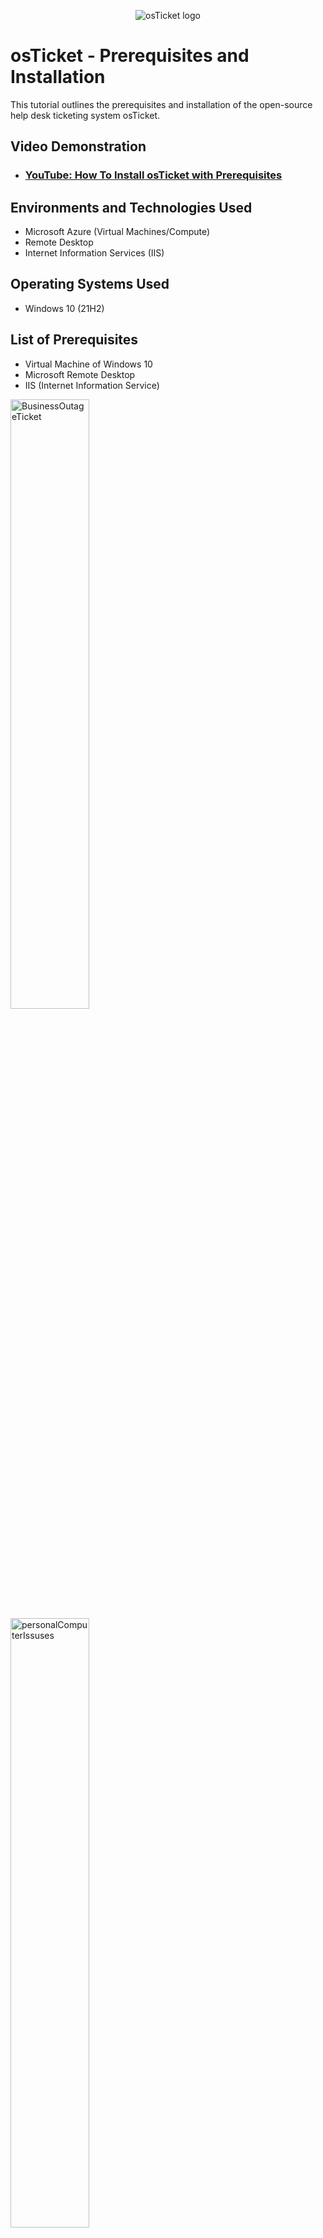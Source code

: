 <p align="center">
<img src="https://i.imgur.com/Clzj7Xs.png" alt="osTicket logo"/>
</p>

<h1>osTicket - Prerequisites and Installation</h1>
This tutorial outlines the prerequisites and installation of the open-source help desk ticketing system osTicket.<br />


<h2>Video Demonstration</h2>

- ### [YouTube: How To Install osTicket with Prerequisites](https://www.youtube.com)

<h2>Environments and Technologies Used</h2>

- Microsoft Azure (Virtual Machines/Compute)
- Remote Desktop
- Internet Information Services (IIS)

<h2>Operating Systems Used </h2>

- Windows 10</b> (21H2)

<h2>List of Prerequisites</h2>

- Virtual Machine of Windows 10
- Microsoft Remote Desktop
- IIS (Internet Information Service)


<img src="images/2 - BusinessOutageTicket.PNG" alt="BusinessOutageTicket" width="50%" height="50%">
<img src="images/3 - personalComputerIssuses.PNG" alt="personalComputerIssuses" width="50%" height="50%">
<img src="images/4 - janeLogin.PNG" alt="janeLogin" width="50%" height="50%">
<img src="images/5 - adminViewOfTickets.PNG" alt="adminViewOfTickets" width="50%" height="50%">







<h2>Create a new ticket</h2>
<img src="images/1 - openNewTicket.PNG" alt="openNewTicket" width="50%" height="50%">
<h5>Jane's ticket view</h5>
<img src="images/6 - janeTicketView.PNG" alt="janeTicketView" width="50%" height="50%">



<h2>SEV - A Example</h2>
<h4>Step 1 -  Download osTicket from the Installation Files Folder</h4>
<p>
  <h5>This is the original ticket created by th cutstomer. It needs some reworking.</h5>
<img src="images/7 - bizOutageView.PNG" alt="bizOutageView" width="50%" height="50%">
  <h5>Let's highten the Priority level</h5>
<img src="images/8 - updatePriority.PNG" alt="updatePriority" width="50%" height="50%">
  <h5>Let's highten the severity level to SEV-A. This is a high severity situation.</h5>
<img src="images/9 - updateSLA.PNG" alt="updateSLA" width="50%" height="50%">
  <h5>The system admins will need to handle this.</h5>
<img src="images/10 - updateDepartment.PNG" alt="updateDepartment" width="50%" height="50%">
  <h5>Let's add a comment for some detail</h5>
<img src="images/11 - postingComment.PNG" alt="postingComment" width="50%" height="50%">
  <h5>Here's the updated ticket</h5>
<img src="images/12 - updatedTicket.PNG" alt="updatedTicket" width="50%" height="50%">
  <h5>Now that the problem is solved, let's resolve the ticket and leave a comment to provide additional info.</h5>
<img src="images/13 - postResponseResolve.PNG" alt="postResponseResolve" width="50%" height="50%">
</p>
<br />
<p>


<h2>SEV-B Example</h2>
On the right, click “Browse *:80”
<p>
  <h5></h5>
<img src="images/14 - adobeDownTicketRework.PNG" alt="adobeDownTicketRework" width="50%" height="50%">
  <h5></h5>
<img src="images/15 - postAboutReassign.PNG" alt="postAboutReassign" width="50%" height="50%">
</p>
<br />


<h2>SEV-C Example</h2>
<h4>Go back to IIS, sites -> Default -> osTicket</h4>
<p>
  <h5></h5>
<img src="images/16 - hardwareTicket.PNG" alt="hardwareTicket" width="50%" height="50%">
  <h5></h5>
<img src="images/17 - hardwareResponse.PNG" alt="hardwareResponse" width="50%" height="50%">
  <h5></h5>
<img src="images/18 - JohnResponse.PNG" alt="JohnResponse" width="50%" height="50%">
</p>

<br />




